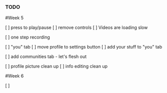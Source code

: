 ### TODO

#Week 5

[ ] press to play/pause
[ ] remove controls
[ ] Videos are loading slow

[ ] one step recording

[ ] "you" tab
[ ] move profile to settings button
[ ] add your stuff to "you" tab

[ ] add communities tab - let's flesh out 


[ ] profile picture clean up
[ ] info editing clean up








#Week 6

[ ] 
